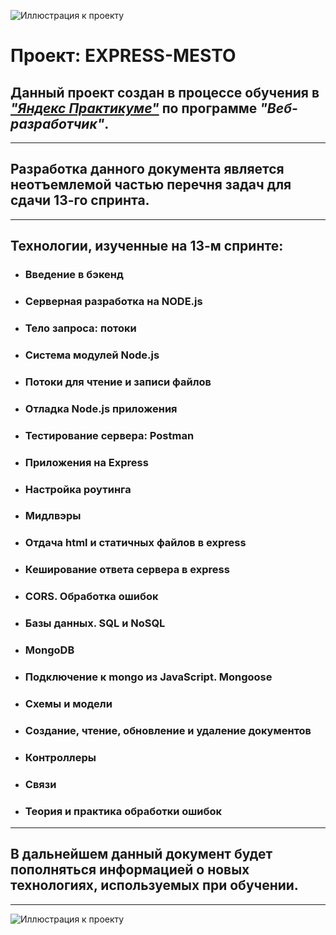 ![Иллюстрация к проекту](https://eduverse.ru/storage/HgIz8OWLFBTDIf3Iekbud32OnEDEfzARhFURIqaD.png)

# **Проект: EXPRESS-MESTO**

## Данный проект создан в процессе обучения в [_"Яндекс Практикуме"_](https://praktikum.yandex.ru/) по программе _"Веб-разработчик"_.

---

## Разработка данного документа является неотъемлемой частью перечня задач для сдачи 13-го спринта.

---

## Технологии, изученные на 13-м спринте:

- ### Введение в бэкенд
- ### Серверная разработка на NODE.js
- ### Тело запроса: потоки
- ### Система модулей Node.js
- ### Потоки для чтение и записи файлов
- ### Отладка Node.js приложения
- ### Тестирование сервера: Postman
- ### Приложения на Express
- ### Настройка роутинга
- ### Мидлвэры
- ### Отдача html и статичных файлов в express
- ### Кеширование ответа сервера в express
- ### CORS. Обработка ошибок
- ### Базы данных. SQL и NoSQL
- ### MongoDB
- ### Подключение к mongo из JavaScript. Mongoose
- ### Схемы и модели
- ### Создание, чтение, обновление и удаление документов
- ### Контроллеры
- ### Связи
- ### Теория и практика обработки ошибок

---

## В дальнейшем данный документ будет пополняться информацией о новых технологиях, используемых при обучении.

---

![Иллюстрация к проекту](https://habrastorage.org/webt/bs/ml/lo/bsmllozt2li3jmn_6ec8vy4krdq.png)
